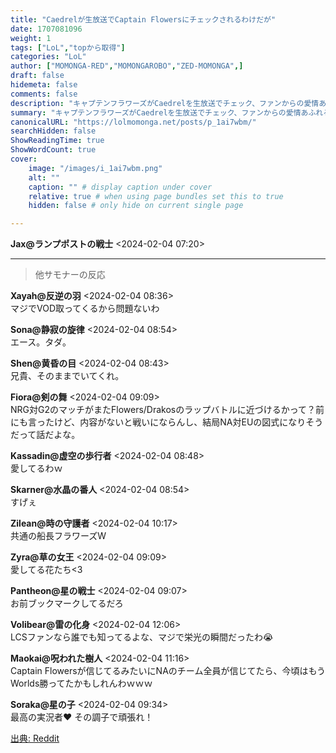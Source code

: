 ```yaml
---
title: "Caedrelが生放送でCaptain Flowersにチェックされるわけだが"
date: 1707081096
weight: 1
tags: ["LoL","topから取得"]
categories: "LoL"
author: ["MOMONGA-RED","MOMONGAROBO","ZED-MOMONGA",]
draft: false
hidemeta: false 
comments: false
description: "キャプテンフラワーズがCaedrelを生放送でチェック、ファンからの愛情あふれるコメントが寄せられる。"
summary: "キャプテンフラワーズがCaedrelを生放送でチェック、ファンからの愛情あふれるコメントが寄せられる。"
canonicalURL: "https://lolmomonga.net/posts/p_1ai7wbm/"
searchHidden: false
ShowReadingTime: true
ShowWordCount: true
cover:
    image: "/images/i_1ai7wbm.png"
    alt: ""
    caption: "" # display caption under cover
    relative: true # when using page bundles set this to true
    hidden: false # only hide on current single page

---
```

**Jax@ランプポストの戦士** <2024-02-04 07:20>  
  

---

> 他サモナーの反応  

**Xayah@反逆の羽** <2024-02-04 08:36>  
マジでVOD取ってくるから問題ないわ

**Sona@静寂の旋律** <2024-02-04 08:54>  
エース。タダ。

**Shen@黄昏の目** <2024-02-04 08:43>  
兄貴、そのままでいてくれ。

**Fiora@剣の舞** <2024-02-04 09:09>  
NRG対G2のマッチがまたFlowers/Drakosのラップバトルに近づけるかって？前にも言ったけど、内容がないと戦いにならんし、結局NA対EUの図式になりそうだって話だよな。

**Kassadin@虚空の歩行者** <2024-02-04 08:48>  
愛してるわｗ

**Skarner@水晶の番人** <2024-02-04 08:54>  
すげぇ

**Zilean@時の守護者** <2024-02-04 10:17>  
共通の船長フラワーズW

**Zyra@草の女王** <2024-02-04 09:09>  
愛してる花たち<3

**Pantheon@星の戦士** <2024-02-04 09:07>  
お前ブックマークしてるだろ

**Volibear@雷の化身** <2024-02-04 12:06>  
LCSファンなら誰でも知ってるよな、マジで栄光の瞬間だったわ😭

**Maokai@呪われた樹人** <2024-02-04 11:16>  
Captain Flowersが信じてるみたいにNAのチーム全員が信じてたら、今頃はもうWorlds勝ってたかもしれんわｗｗｗ

**Soraka@星の子** <2024-02-04 09:34>  
最高の実況者❤️ その調子で頑張れ！




[出典: Reddit](https://www.reddit.com//r/leagueoflegends/comments/1ai7wbm/caedrel_gets_checked_live_by_captain_flowers/)
